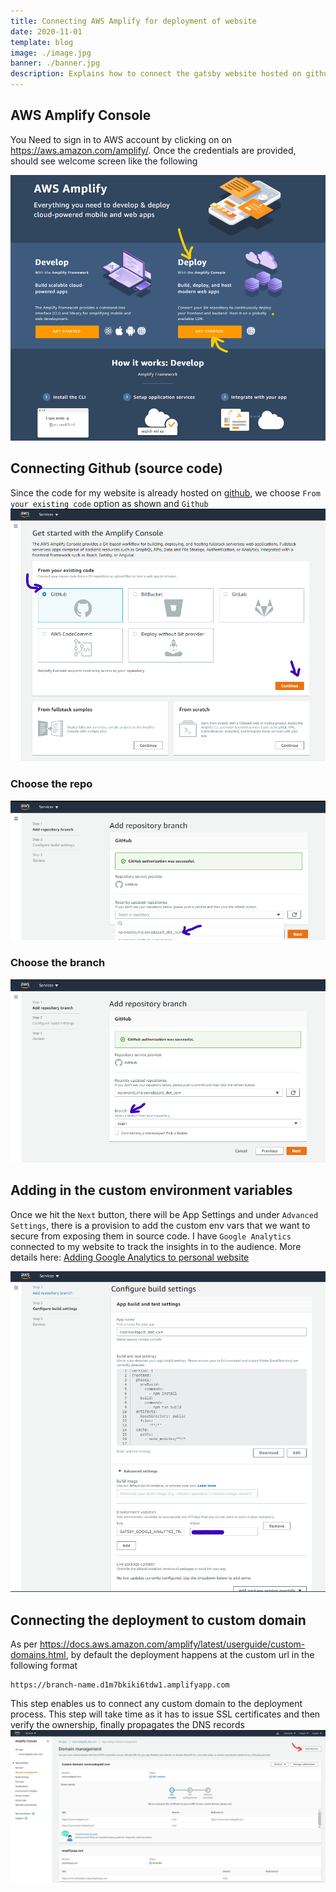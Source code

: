 ```yaml
---
title: Connecting AWS Amplify for deployment of website
date: 2020-11-01
template: blog
image: ./image.jpg
banner: ./banner.jpg
description: Explains how to connect the gatsby website hosted on github to AWS Amplify for deployment
---
```


## AWS Amplify Console

You Need to sign in to AWS account by clicking on on https://aws.amazon.com/amplify/. Once the credentials are provided, should see welcome screen like the following

![](./1_aws_amplify_deploy.png)

## Connecting Github (source code)

Since the code for my website is already hosted on [github](https://github.com/narenandu/narenvadapalli_dot_com), we choose `From your existing code` option as shown and `Github`
![](./2_connect_source_code_repo.png)

### Choose the repo

![](./3_connect_repo.png)

### Choose the branch

![](./4_connect_branch.png)

## Adding in the custom environment variables

Once we hit the `Next` button, there will be App Settings and under `Advanced Settings`, there is a provision to add the custom env vars that we want to secure from exposing them in source code. I have `Google Analytics` connected to my website to track the insights in to the audience. More details here: [Adding Google Analytics to personal website](https://www.narenvadapalli.com/blog/google-analytics-to-personal-website/)

![](./5_adding_analytics_env_var.png)

## Connecting the deployment to custom domain

As per https://docs.aws.amazon.com/amplify/latest/userguide/custom-domains.html, by default the deployment happens at the custom url in the following format

```
https://branch-name.d1m7bkiki6tdw1.amplifyapp.com
```

This step enables us to connect any custom domain to the deployment process. This step will take time as it has to issue SSL certificates and then verify the ownership, finally propagates the DNS records
![](./6_adding_custom_domain.png)
